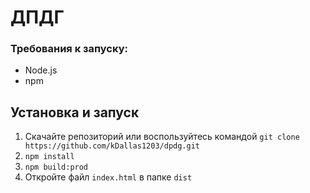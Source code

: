 # ДПДГ

### Требования к запуску:
* Node.js
* npm

## Установка и запуск
1. Скачайте репозиторий или воспользуйтесь командой `git clone https://github.com/kDallas1203/dpdg.git`
1. `npm install`
3. `npm build:prod`
4. Откройте файл `index.html` в папке `dist`